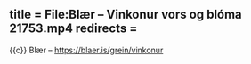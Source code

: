 title = File:Blær – Vinkonur vors og blóma 21753.mp4
redirects =
---

{{c}} Blær – https://blaer.is/grein/vinkonur
